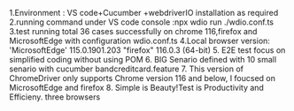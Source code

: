 1.Environment : VS code+Cucumber +webdriverIO installation as required
2.running command under VS code console :npx wdio run ./wdio.conf.ts
3.test running total 36 cases successfully on chrome 116,firefox and MicrosoftEdge with configuration wdio.conf.ts
4.Local browser version: 'MicrosoftEdge' 115.0.1901.203  "firefox" 116.0.3 (64-bit)
5. E2E test focus on simplified coding without using POM
6. BIG Senario defined with 10 small senario with cucumber bandcreditcard.feature
7. This version of ChromeDriver only supports Chrome version 116 and below, I foucsed on MicrosoftEdge and firefox
8. Simple is Beauty!Test is Productivity and Efficieny. three browsers 
